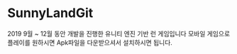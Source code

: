 # SunnyLandGit
2019 9월 ~ 12월 동안 개발을 진행한 유니티 엔진 기반 런 게임입니다
모바일 게임으로 플레이를 원하시면 Apk파일을 다운받으셔서 설치하시면 됩니다.
